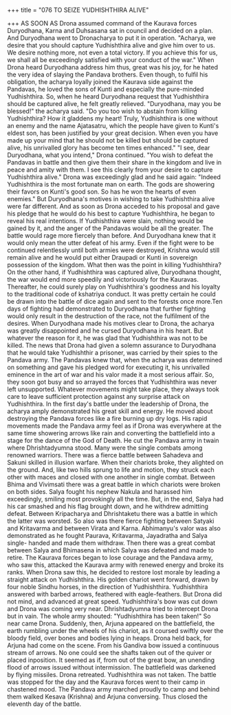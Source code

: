 +++
title = "076 TO SEIZE YUDHISHTHIRA ALIVE"

+++
AS SOON AS Drona assumed command
of the Kaurava forces Duryodhana, Karna
and Duhsasana sat in council and decided
on a plan. And Duryodhana went to
Dronacharya to put it in operation.
"Acharya, we desire that you should
capture Yudhishthira alive and give him
over to us. We desire nothing more, not
even a total victory. If you achieve this for
us, we shall all be exceedingly satisfied
with your conduct of the war."
When Drona heard Duryodhana address
him thus, great was his joy, for he hated
the very idea of slaying the Pandava
brothers. Even though, to fulfil his
obligation, the acharya loyally joined the
Kaurava side against the Pandavas, he
loved the sons of Kunti and especially the
pure-minded Yudhishthira.
So, when he heard Duryodhana request
that Yudhishthira should be captured
alive, he felt greatly relieved.
"Duryodhana, may you be blessed!" the
acharya said. "Do you too wish to abstain
from killing Yudhishthira? How it
gladdens my heart! Truly, Yudhishthira is
one without an enemy and the name
Ajatasatru, which the people have given to
Kunti's eldest son, has been justified by
your great decision. When even you have
made up your mind that he should not be
killed but should be captured alive, his
unrivalled glory has become ten times
enhanced."
"I see, dear Duryodhana, what you
intend," Drona continued. "You wish to
defeat the Pandavas in battle and then give
them their share in the kingdom and live
in peace and amity with them. I see this
clearly from your desire to capture
Yudhishthira alive."
Drona was exceedingly glad and he said
again: "Indeed Yudhishthira is the most
fortunate man on earth. The gods are
showering their favors on Kunti's good
son. So has he won the hearts of even
enemies."
But Duryodhana's motives in wishing to
take Yudhishthira alive were far different.
And as soon as Drona acceded to his
proposal and gave his pledge that he
would do his best to capture Yudhishthira,
he began to reveal his real intentions.
If Yudhishthira were slain, nothing would
be gained by it, and the anger of the
Pandavas would be all the greater. The
battle would rage more fiercely than
before. And Duryodhana knew that it
would only mean the utter defeat of his
army.
Even if the fight were to be continued
relentlessly until both armies were
destroyed, Krishna would still remain
alive and he would put either Draupadi or
Kunti in sovereign possession of the
kingdom.
What then was the point in killing
Yudhishthira? On the other hand, if
Yudhishthira
was
captured
alive,
Duryodhana thought, the war would end
more speedily and victoriously for the
Kauravas.
Thereafter, he could surely play on
Yudhishthira's goodness and his loyalty to
the traditional code of kshatriya conduct.
It was pretty certain he could be drawn
into the battle of dice again and sent to the
forests once more.Ten days of fighting had demonstrated to
Duryodhana that further fighting would
only result in the destruction of the race,
not the fulfilment of the desires.
When Duryodhana made his motives clear
to Drona, the acharya was greatly
disappointed and he cursed Duryodhana in
his heart. But whatever the reason for it,
he was glad that Yudhishthira was not to
be killed.
The news that Drona had given a solemn
assurance to Duryodhana that he would
take Yudhishthir a prisoner, was carried
by their spies to the Pandava army.
The Pandavas knew that, when the
acharya was determined on something and
gave his pledged word for executing it, his
unrivalled eminence in the art of war and
his valor made it a most serious affair.
So, they soon got busy and so arrayed the
forces that Yudhishthira was never left
unsupported. Whatever movements might
take place, they always took care to leave
sufficient protection against any surprise
attack on Yudhishthira.
In the first day's battle under the
leadership of Drona, the acharya amply
demonstrated his great skill and energy.
He moved about destroying the Pandava
forces like a fire burning up dry logs. His
rapid movements made the Pandava army
feel as if Drona was everywhere at the
same time showering arrows like rain and
converting the battlefield into a stage for
the dance of the God of Death. He cut the
Pandava
army
in
twain
where
Dhrishtadyumna stood.
Many were the single combats among
renowned warriors. There was a fierce
battle between Sahadeva and Sakuni
skilled in illusion warfare. When their
chariots broke, they alighted on the
ground. And, like two hills sprung to life
and motion, they struck each other with
maces and closed with one another in
single combat. Between Bhima and
Vivimsati there was a great battle in
which chariots were broken on both sides.
Salya fought his nephew Nakula and
harassed him exceedingly, smiling most
provokingly all the time. But, in the end,
Salya had his car smashed and his flag
brought down, and he withdrew admitting
defeat.
Between
Kripacharya
and
Dhrishtaketu there was a battle in which
the latter was worsted.
So also was there fierce fighting between
Satyaki and Kritavarma and between
Virata and Karna. Abhimanyu's valor was
also demonstrated as he fought Paurava,
Kritavarma, Jayadratha and Salya single-
handed and made them withdraw.
Then there was a great combat between
Salya and Bhimasena in which Salya was
defeated and made to retire. The Kaurava
forces began to lose courage and the
Pandava army, who saw this, attacked the
Kaurava army with renewed energy and
broke its ranks.
When Drona saw this, he decided to
restore lost morale by leading a straight
attack on Yudhishthira. His golden chariot
went forward, drawn by four noble Sindhu
horses, in the direction of Yudhishthira.
Yudhishthira answered with barbed
arrows, feathered with eagle-feathers. But
Drona did not mind, and advanced at great
speed. Yudhishthira's bow was cut down
and Drona was coming very near.
Dhrishtadyumna tried to intercept Drona
but in vain. The whole army shouted:
"Yudhishthira has been taken!" So near
came Drona.
Suddenly, then, Arjuna appeared on the
battlefield, the earth rumbling under the
wheels of his chariot, as it coursed swiftly
over the bloody field, over bones and
bodies lying in heaps. Drona held back,
for Arjuna had come on the scene. From
his Gandiva bow issued a continuous
stream of arrows. No one could see the
shafts taken out of the quiver or placed inposition. It seemed as if, from out of the
great bow, an unending flood of arrows
issued
without
intermission.
The
battlefield was darkened by flying
missiles.
Drona retreated. Yudhishthira was not
taken. The battle was stopped for the day
and the Kaurava forces went to their camp
in chastened mood.
The Pandava army marched proudly to
camp and behind them walked Kesava
(Krishna) and Arjuna conversing. Thus
closed the eleventh day of the battle.